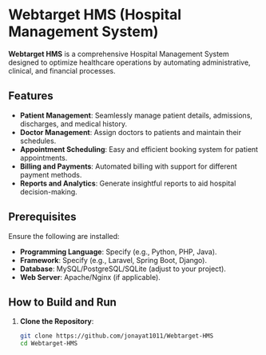 # Webtarget HMS (Hospital Management System)

**Webtarget HMS** is a comprehensive Hospital Management System designed to optimize healthcare operations by automating administrative, clinical, and financial processes. 

## Features

- **Patient Management**: Seamlessly manage patient details, admissions, discharges, and medical history.
- **Doctor Management**: Assign doctors to patients and maintain their schedules.
- **Appointment Scheduling**: Easy and efficient booking system for patient appointments.
- **Billing and Payments**: Automated billing with support for different payment methods.
- **Reports and Analytics**: Generate insightful reports to aid hospital decision-making.

## Prerequisites

Ensure the following are installed:

- **Programming Language**: Specify (e.g., Python, PHP, Java).
- **Framework**: Specify (e.g., Laravel, Spring Boot, Django).
- **Database**: MySQL/PostgreSQL/SQLite (adjust to your project).
- **Web Server**: Apache/Nginx (if applicable).

## How to Build and Run

1. **Clone the Repository**:
   ```bash
   git clone https://github.com/jonayat1011/Webtarget-HMS
   cd Webtarget-HMS
